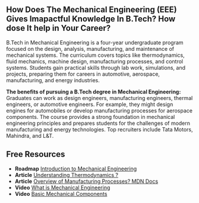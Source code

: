 ## How Does The Mechanical Engineering (EEE) Gives Imapactful Knowledge In B.Tech? How dose It help in Your Career?

B.Tech in Mechanical Engineering is a four-year undergraduate program focused on the design, analysis, manufacturing, and maintenance of mechanical systems. The curriculum covers topics like thermodynamics, fluid mechanics, machine design, manufacturing processes, and control systems. Students gain practical skills through lab work, simulations, and projects, preparing them for careers in automotive, aerospace, manufacturing, and energy industries.

**The benefits of pursuing a B.Tech degree in Mechanical Engineering:**
Graduates can work as design engineers, manufacturing engineers, thermal engineers, or automotive engineers. For example, they might design engines for automobiles or develop manufacturing processes for aerospace components. The course provides a strong foundation in mechanical engineering principles and prepares students for the challenges of modern manufacturing and energy technologies. Top recruiters include Tata Motors, Mahindra, and L&T.


## Free Resources  

- **Roadmap** [Introduction to Mechanical Engineering](https://roadmap.sh/internet)  
- **Article** [Understanding Thermodynamics ? ](https://www.britannica.com/science/thermodynamics)  
- **Article** [Overview of Manufacturing Processes? MDN Docs](https://www.asme.org/topics-resources/content/overview-manufacturing-processes)  
- **Video** [What is Mechanical Engineering](https://www.youtube.com/watch?v=sW1sSzT9n7A)
- **Video** [Basic Mechanical Components](https://www.youtube.com/watch?v=nqKt4K-j408)